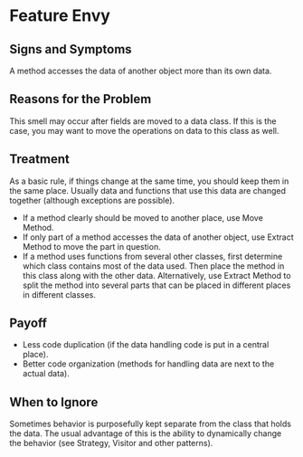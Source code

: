 Feature Envy
============

Signs and Symptoms
------------------

A method accesses the data of another object more than its own data.

Reasons for the Problem
-----------------------

This smell may occur after fields are moved to a data class. If this is the case, you may want to move the operations on data to this class as well.

Treatment
---------

As a basic rule, if things change at the same time, you should keep them in the same place. Usually data and functions that use this data are changed together (although exceptions are possible).

- If a method clearly should be moved to another place, use Move Method.
- If only part of a method accesses the data of another object, use Extract Method to move the part in question.
- If a method uses functions from several other classes, first determine which class contains most of the data used. Then place the method in this class along with the other data. Alternatively, use Extract Method to split the method into several parts that can be placed in different places in different classes.

Payoff
------

- Less code duplication (if the data handling code is put in a central place).
- Better code organization (methods for handling data are next to the actual data).

When to Ignore
--------------

Sometimes behavior is purposefully kept separate from the class that holds the data. The usual advantage of this is the ability to dynamically change the behavior (see Strategy, Visitor and other patterns).
